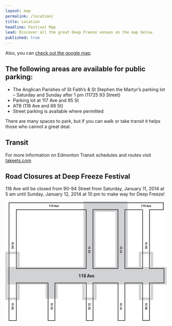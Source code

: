 ```yaml
---
layout: map
permalink: /location/
title: Location
headline: Festival Map
lead: Discover all the great Deep Freeze venues on the map below.
published: true
---
```


Also, you can [check out the google map](http://goo.gl/maps/H2Cxk).

<!-- or download a copy of our program. You can find the map on pages 24-25 of the program. -->

## The following areas are available for public parking:

- The Anglican Parishes of St Faith’s & St Stephen the Martyr’s parking lot – Saturday and Sunday after 1 pm (11725 93 Street)
- Parking lot at 117 Ave and 95 St
- ATB (118 Ave and 88 St)
- Street parking is available where permitted

There are many spaces to park, but if you can walk or take transit it helps those who cannot a great deal.

## Transit

For more information on Edmonton Transit schedules and routes visit [takeets.com](http://takeets.com)

## Road Closures at Deep Freeze Festival

118 Ave will be closed from 90-94 Street from Saturday, January 11, 2014 at 5 am until Sunday, January 12, 2014 at 10 pm to make way for Deep Freeze!

![DF2014-roadclosure.png](/uploads/DF2014-roadclosure.png)